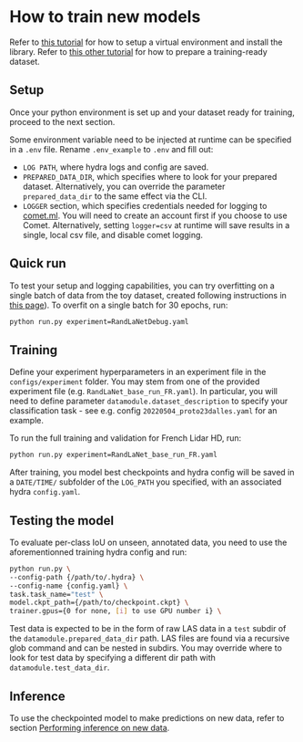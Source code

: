 # How to train new models

Refer to [this tutorial](../tutorials/setup_install.md) for how to setup a virtual environment and install the library.
Refer to [this other tutorial](../tutorials/prepare_dataset.md) for how to prepare a training-ready dataset.

## Setup

Once your python environment is set up and your dataset ready for training, proceed to the next section.

Some environment variable need to be injected at runtime can be specified in a `.env` file. Rename `.env_example` to `.env` and fill out: 
- `LOG PATH`, where hydra logs and config are saved.
- `PREPARED_DATA_DIR`, which specifies where to look for your prepared dataset. Alternatively, you can override the parameter  `prepared_data_dir` to the same effect via the CLI.
- `LOGGER` section, which specifies credentials needed for logging to [comet.ml](https://www.comet.ml/). You will need to create an account first if you choose to use Comet. Alternatively, setting `logger=csv` at runtime will save results in a single, local csv file, and disable comet logging.

## Quick run

To test your setup and logging capabilities, you can try overfitting on a single batch of data from the toy dataset, created following instructions in [this page](../tutorials/prepare_dataset.md)).
To overfit on a single batch for 30 epochs, run:

```bash
python run.py experiment=RandLaNetDebug.yaml
```

## Training

Define your experiment hyperparameters in an experiment file in the `configs/experiment` folder. You may stem from one of the provided experiment file (e.g. `RandLaNet_base_run_FR.yaml`). In particular, you will need to define parameter `datamodule.dataset_description` to specify your classification task - see e.g. config `20220504_proto23dalles.yaml` for an example.


To run the full training and validation for French Lidar HD, run:

```bash
python run.py experiment=RandLaNet_base_run_FR.yaml
```

After training, you model best checkpoints and hydra config will be saved in a `DATE/TIME/` subfolder of the `LOG_PATH` you specified, with an associated hydra `config.yaml`.

## Testing the model

To evaluate per-class IoU on unseen, annotated data, you need to use the aforementionned training hydra config and run:

```bash
python run.py \
--config-path {/path/to/.hydra} \
--config-name {config.yaml} \
task.task_name="test" \
model.ckpt_path={/path/to/checkpoint.ckpt} \
trainer.gpus={0 for none, [i] to use GPU number i} \
```

Test data is expected to be in the form of raw LAS data in a `test` subdir of the `datamodule.prepared_data_dir` path. LAS files are found via a recursive glob command and can be nested in subdirs. You may override where to look for test data by specifying a different dir path with `datamodule.test_data_dir`.

## Inference

To use the checkpointed model to make predictions on new data, refer to section [Performing inference on new data](../tutorials/make_predictions.md).